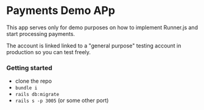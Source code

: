 # Payments Demo APp

This app serves only for demo purposes on how to implement Runner.js and start processing payments.

The account is linked linked to a "general purpose" testing account in production so you can test freely.

### Getting started

* clone the repo
* `bundle i`
* `rails db:migrate`
* `rails s -p 3005` (or some other port)